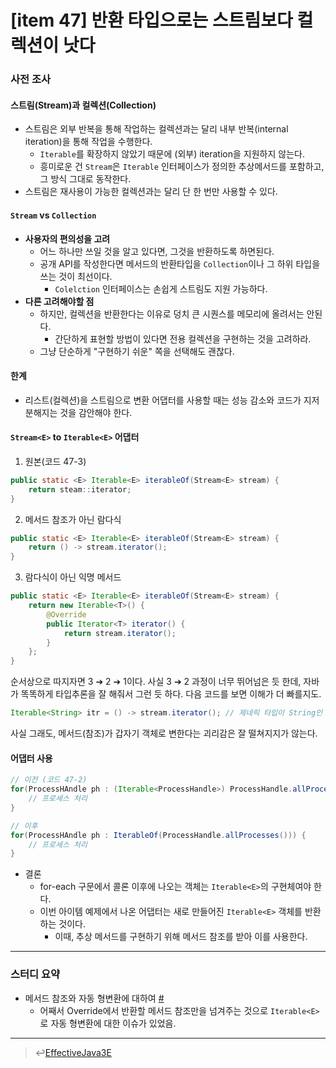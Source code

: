 # [item 47] 반환 타입으로는 스트림보다 컬렉션이 낫다 
### 사전 조사
#### 스트림(Stream)과 컬렉션(Collection)
- 스트림은 외부 반복을 통해 작업하는 컬렉션과는 달리 내부 반복(internal iteration)을 통해 작업을 수행한다.
  - `Iterable`를 확장하지 않았기 때문에 (외부) iteration을 지원하지 않는다.
  - 흥미로운 건 `Stream`은 `Iterable` 인터페이스가 정의한 추상메서드를 포함하고, 그 방식 그대로 동작한다.
- 스트림은 재사용이 가능한 컬렉션과는 달리 단 한 번만 사용할 수 있다.

#### `Stream` vs `Collection`
- **사용자의 편의성을 고려**
  - 어느 하나만 쓰일 것을 알고 있다면, 그것을 반환하도록 하면된다.
  - 공개 API를 작성한다면 메서드의 반환타입을 `Collection`이나 그 하위 타입을 쓰는 것이 최선이다.
    - `Colelction` 인터페이스는 손쉽게 스트림도 지원 가능하다.
- **다른 고려해야할 점**
  - 하지만, 컬렉션을 반환한다는 이유로 덩치 큰 시퀀스를 메모리에 올려서는 안된다.
    - 간단하게 표현할 방법이 있다면 전용 컬렉션을 구현하는 것을 고려하라.
  - 그냥 단순하게 "구현하기 쉬운" 쪽을 선택해도 괜찮다.
#### 한계
- 리스트(컬렉션)을 스트림으로 변환 어댑터를 사용할 때는 성능 감소와 코드가 지저분해지는 것을 감안해야 한다.

#### `Stream<E>` to `Iterable<E>` 어댑터
1. 원본(코드 47-3)
``` java
public static <E> Iterable<E> iterableOf(Stream<E> stream) {
    return steam::iterator;
}
```

2. 메서드 참조가 아닌 람다식
``` java
public static <E> Iterable<E> iterableOf(Stream<E> stream) {
    return () -> stream.iterator();
}
```

3. 람다식이 아닌 익명 메서드
``` java
public static <E> Iterable<E> iterableOf(Stream<E> stream) {
    return new Iterable<T>() {
        @Override
        public Iterator<T> iterator() {
            return stream.iterator();
        }
    };
}
```

순서상으로 따지자면 3 ➔ 2 ➔ 1이다.
사실 3 ➔ 2 과정이 너무 뛰어넘은 듯 한데, 자바가 똑똑하게 타입추론을 잘 해줘서 그런 듯 하다. 다음 코드를 보면 이해가 더 빠를지도.
``` java
Iterable<String> itr = () -> stream.iterator(); // 제네릭 타입이 String인 것은 그냥 예
```
사실 그래도, 메서드(참조)가 갑자기 객체로 변한다는 괴리감은 잘 떨쳐지지가 않는다.

#### 어댑터 사용
``` java
// 이전 (코드 47-2)
for(ProcessHAndle ph : (Iterable<ProcessHandle>) ProcessHandle.allProcesses()::iterator) {
    // 프로세스 처리
}

// 이후
for(ProcessHAndle ph : IterableOf(ProcessHandle.allProcesses())) {
    // 프로세스 처리
}
``` 
- 결론
  - for-each 구문에서 콜론 이후에 나오는 객체는 `Iterable<E>`의 구현체여야 한다.
  - 이번 아이템 예제에서 나온 어댑터는 새로 만들어진 `Iterable<E>` 객체를 반환하는 것이다.
    - 이때, 추상 메서드를 구현하기 위해 메서드 참조를 받아 이를 사용한다.


---

### 스터디 요약 
- 메서드 참조와 자동 형변환에 대하여 [#](#streame-to-iterablee-어댑터)
  - 어째서 Override에서 반환할 메서드 참조만을 넘겨주는 것으로 `Iterable<E>`로 자동 형변환에 대한 이슈가 있었음.

---

> :leftwards_arrow_with_hook:[EffectiveJava3E](/EffectiveJava3E/README.md)

